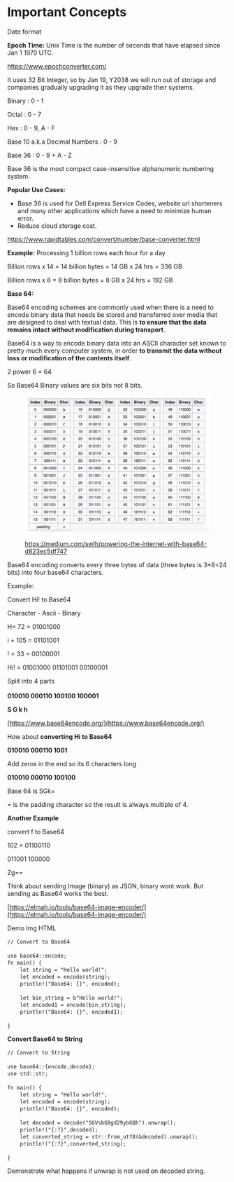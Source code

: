 # Important Concepts

Date format

**Epoch Time:** Unix Time is the number of seconds that have elapsed since Jan 1 1970 UTC.

https://www.epochconverter.com/

It uses 32 Bit Integer, so by Jan 19, Y2038 we will run out of storage and companies gradually upgrading it as they upgrade their systems.



Binary : 0 - 1

Octal : 0 - 7

Hex : 0 - 9, A - F

Base 10 a.k.a Decimal Numbers : 0 - 9

Base 36 : 0 - 9 + A - Z



Base 36 is the most compact case-insensitive alphanumeric numbering system.

**Popular Use Cases:**

* Base 36 is used for Dell Express Service Codes, website url shorteners and many other applications which have a need to minimize human error.
* Reduce cloud storage cost.

https://www.rapidtables.com/convert/number/base-converter.html

**Example:** Processing 1 billion rows each hour for a day

Billion rows x 14 = 14 billion bytes = 14 GB x 24 hrs = 336 GB&#x20;

Billion rows x 8 = 8 billion bytes = 8 GB x 24 hrs = 192 GB



**Base 64:**&#x20;

Base64 encoding schemes are commonly used when there is a need to encode binary data that needs be stored and transferred over media that are designed to deal with textual data. This is **to ensure that the data remains intact without modification during transport**.

Base64 is a way to encode binary data into an ASCII character set known to pretty much every computer system, in order **to transmit the data without loss or modification of the contents itself**.

2 power 6 = 64&#x20;

So Base64 Binary values are six bits not 8 bits.

<figure><img src="../.gitbook/assets/1_1pdlgVGk55PMx8wLQiQl_g.png" alt=""><figcaption><p><a href="https://medium.com/swlh/powering-the-internet-with-base64-d823ec5df747">https://medium.com/swlh/powering-the-internet-with-base64-d823ec5df747</a></p></figcaption></figure>

Base64 encoding converts every three bytes of data (three bytes is 3\*8=24 bits) into four base64 characters.

Example:

Convert Hi! to Base64

Character - Ascii - Binary

H= 72 = 01001000

i = 105 = 01101001

! = 33 = 00100001



Hi! = 01001000 01101001 00100001

Split into 4 parts\
\
**010010  000110  100100  100001**

**S G k h**

[https://www.base64encode.org/](https://www.base64encode.org/)

How about **converting Hi to Base64**

**010010 000110 1001**

Add zeros in the end so its 6 characters long

**010010 000110 100100**

Base 64 is  SGk=

\= is the padding character so the result is always multiple of 4.



**Another Example**

convert  f to Base64

102 = 01100110

011001 100000

Zg==



Think about sending Image (binary) as JSON, binary wont work. But sending as Base64 works the best.

[https://elmah.io/tools/base64-image-encoder/](https://elmah.io/tools/base64-image-encoder/)

Demo  Img HTML



```
// Convert to Base64

use base64::encode;
fn main() {
    let string = "Hello world!";
    let encoded = encode(string);
    println!("Base64: {}", encoded);
    
    let bin_string = b"Hello world!";
    let encoded1 = encode(bin_string);
    println!("Base64: {}", encoded1);
       
}
```

**Convert Base64 to String**

```
// Convert to String

use base64::{encode,decode};
use std::str;

fn main() {
    let string = "Hello world!";
    let encoded = encode(string);
    println!("Base64: {}", encoded);
    
    let decoded = decode("SGVsbG8gd29ybGQh").unwrap();
    println!("{:?}",decoded);
    let converted_string = str::from_utf8(&decoded).unwrap();
    println!("{:?}",converted_string);

}
```

Demonstrate what happens if unwrap is not used on decoded string.

